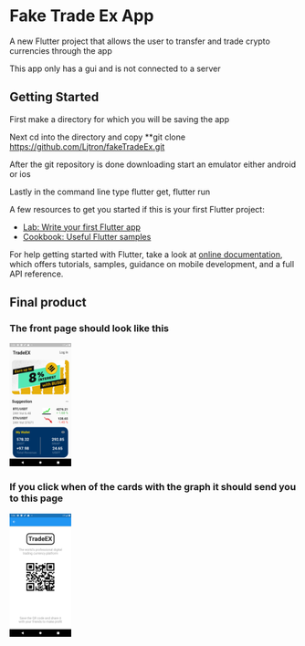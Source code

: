 # Fake Trade Ex App

A new Flutter project that allows the user to transfer and trade crypto currencies through the app

This app only has a gui and is not connected to a server


## Getting Started

First make a directory for which you will be saving the app

Next cd into the directory and copy **git clone https://github.com/Ljtron/fakeTradeEx.git

After the git repository is done downloading start an emulator either android or ios

Lastly in the command line type flutter get, flutter run

A few resources to get you started if this is your first Flutter project:

- [Lab: Write your first Flutter app](https://flutter.dev/docs/get-started/codelab)
- [Cookbook: Useful Flutter samples](https://flutter.dev/docs/cookbook)

For help getting started with Flutter, take a look at
[online documentation](https://flutter.dev/docs), which offers tutorials,
samples, guidance on mobile development, and a full API reference.

## Final product 

### The front page should look like this

<img src="githubImages\Screenshot_1588877331.png" height="216">

### If you click when of the cards with the graph it should send you to this page

<img src="githubImages\Screenshot_1588877350.png" height="216">